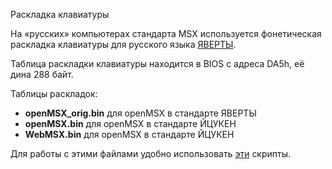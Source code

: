 Раскладка клавиатуры

На «русских» компьютерах стандарта MSX используется фонетическая раскладка клавиатуры для русского языка [ЯВЕРТЫ](https://ru-wiki.ru/wiki/ЯВЕРТЫ).

Таблица раскладки клавиатуры находится в BIOS с адреса DA5h, её дина 288 байт.

Таблицы раскладок:
- **openMSX_orig.bin** для openMSX в стандарте ЯВЕРТЫ
- **openMSX.bin**      для openMSX в стандарте ЙЦУКЕН
- **WebMSX.bin**       для openMSX в стандарте ЙЦУКЕН

Для работы с этими файлами удобно использовать [эти](https://github.com/mr-GreyWolf/MSX-Russian-text-to-UTF-8-converter/tree/master/tools) скрипты.

